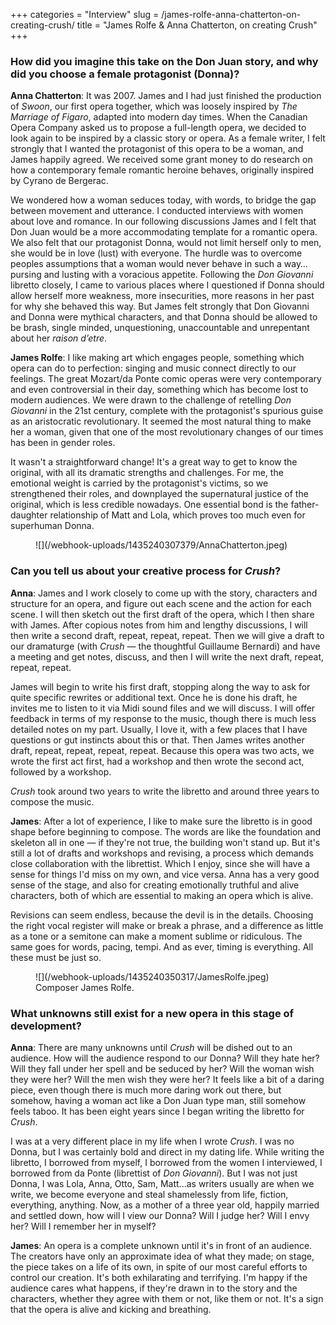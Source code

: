 +++
categories = "Interview"
slug = /james-rolfe-anna-chatterton-on-creating-crush/
title = "James Rolfe &amp; Anna Chatterton, on creating Crush"
+++

### How did you imagine this take on the Don Juan story, and why did you choose a female protagonist (Donna)?

**Anna Chatterton**:  It was 2007. James and I had just finished the production of *Swoon*, our first opera together, which was loosely inspired by *The Marriage of Figaro*, adapted into modern day times. When the Canadian Opera Company asked us to propose a full-length opera, we decided to look again to be inspired by a classic story or opera. As a female writer, I felt strongly that I wanted the protagonist of this opera to be a woman, and James happily agreed. We received some grant money to do research on how a contemporary female romantic heroine behaves, originally inspired by Cyrano de Bergerac. 

We wondered how a woman seduces today, with words, to bridge the gap between movement and utterance. I conducted interviews with women about love and romance. In our following discussions James and I felt that Don Juan would be a more accommodating template for a romantic opera. We also felt that our protagonist Donna, would not limit herself only to men, she would be in love (lust) with everyone. The hurdle was to overcome peoples assumptions that a woman would never behave in such a way…pursing and lusting with a voracious appetite.  Following the *Don Giovanni* libretto closely, I came to various places where I questioned if Donna should allow herself more weakness, more insecurities, more reasons in her past for why she behaved this way. But James felt strongly that Don Giovanni and Donna were mythical characters, and that Donna should be allowed to be brash, single minded, unquestioning, unaccountable and unrepentant about her *raison d’etre*. 

**James Rolfe**:  I like making art which engages people, something which opera can do to perfection: singing and music connect directly to our feelings. The great Mozart/da Ponte comic operas were very contemporary and even controversial in their day, something which has become lost to modern audiences. We were drawn to the challenge of retelling *Don Giovanni* in the 21st century, complete with the protagonist's spurious guise as an aristocratic revolutionary. It seemed the most natural thing to make her a woman, given that one of the most revolutionary changes of our times has been in gender roles. 

It wasn't a straightforward change! It's a great way to get to know the original, with all its dramatic strengths and challenges. For me, the emotional weight is carried by the protagonist's victims, so we strengthened their roles, and downplayed the supernatural justice of the original, which is less credible nowadays. One essential bond is the father-daughter relationship of Matt and Lola, which proves too much even for superhuman Donna.

<figure data-type="image">
![](/webhook-uploads/1435240307379/AnnaChatterton.jpeg)
</figure>

### Can you tell us about your creative process for *Crush*?

**Anna**:  James and I work closely to come up with the story, characters and structure for an opera, and figure out each scene and the action for each scene. I will then sketch out the first draft of the opera, which I then share with James. After copious notes from him and lengthy discussions, I will then write a second draft, repeat, repeat, repeat. Then we will give a draft to our dramaturge (with *Crush* — the thoughtful Guillaume Bernardi) and have a meeting and get notes, discuss, and then I will write the next draft, repeat, repeat, repeat. 

James will begin to write his first draft, stopping along the way to ask for quite specific rewrites or additional text. Once he is done his draft, he invites me to listen to it via Midi sound files and we will discuss. I will offer feedback in terms of my response to the music, though there is much less detailed notes on my part. Usually, I love it, with a few places that I have questions or gut instincts about this or that. Then James writes another draft, repeat, repeat, repeat, repeat. Because this opera was two acts, we wrote the first act first, had a workshop and then wrote the second act, followed by a workshop. 

*Crush* took around two years to write the libretto and around three years to compose the music.

**James**: After a lot of experience, I like to make sure the libretto is in good shape before beginning to compose. The words are like the foundation and skeleton all in one — if they're not true, the building won't stand up. But it's still a lot of drafts and workshops and revising, a process which demands close collaboration with the librettist. Which I enjoy, since she will have a sense for things I'd miss on my own, and vice versa. Anna has a very good sense of the stage, and also for creating emotionally truthful and alive characters, both of which are essential to making an opera which is alive.

Revisions can seem endless, because the devil is in the details. Choosing the right vocal register will make or break a phrase, and a difference as little as a tone or a semitone can make a moment sublime or ridiculous. The same goes for words, pacing, tempi. And as ever, timing is everything. All these must be just so.

<figure data-type="image">
![](/webhook-uploads/1435240350317/JamesRolfe.jpeg)
<figcaption>Composer James Rolfe.</figcaption>
</figure>

### What unknowns still exist for a new opera in this stage of development?

**Anna**: There are many unknowns until *Crush* will be dished out to an audience. How will the audience respond to our Donna? Will they hate her? Will they fall under her spell and be seduced by her? Will the woman wish they were her? Will the men wish they were her? It feels like a bit of a daring piece, even though there is much more daring work out there, but somehow, having a woman act like a Don Juan type man, still somehow feels taboo. It has been eight years since I began writing the libretto for *Crush*. 

I was at a very different place in my life when I wrote *Crush*. I was no Donna, but I was certainly bold and direct in my dating life. While writing the libretto, I borrowed from myself, I borrowed from the women I interviewed, I borrowed from da Ponte (librettist of *Don Giovanni*). But I was not just Donna, I was Lola, Anna, Otto, Sam, Matt...as writers usually are when we write, we become everyone and steal shamelessly from life, fiction, everything, anything. Now, as a mother of a three year old, happily married and settled down, how will I view our Donna? Will I judge her? Will I envy her? Will I remember her in myself? 

**James**: An opera is a complete unknown until it's in front of an audience. The creators have only an approximate idea of what they made; on stage, the piece takes on a life of its own, in spite of our most careful efforts to control our creation. It's both exhilarating and terrifying. I'm happy if the audience cares what happens, if they're drawn in to the story and the characters, whether they agree with them or not, like them or not. It's a sign that the opera is alive and kicking and breathing.
